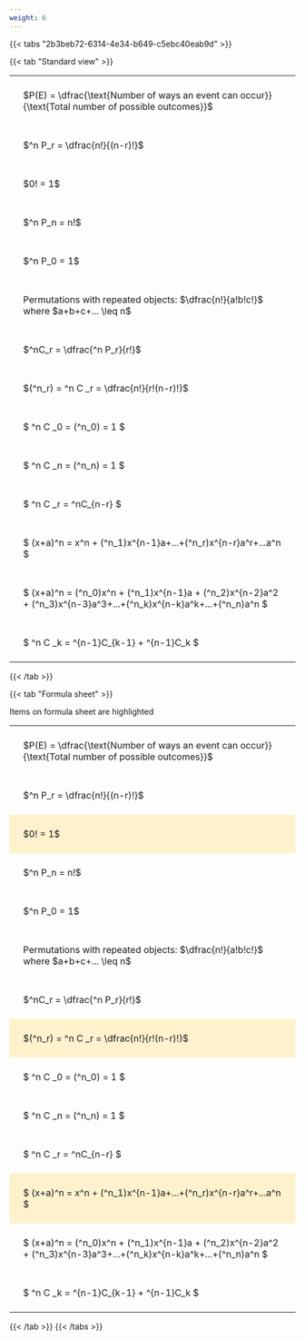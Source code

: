 ```yaml
---
weight: 6
---
```


{{< tabs "2b3beb72-6314-4e34-b649-c5ebc40eab9d" >}}

{{< tab "Standard view" >}}

<style type="text/css">
#T_39225 th.col_heading {
  text-align: left;
  font-size: 1em;
}
#T_39225 td {
  text-align: left;
  font-size: 1em;
  padding: 1.5em;
}
</style>
<table id="T_39225">
  <thead>
  </thead>
  <tbody>
    <tr>
      <td id="T_39225_row0_col0" class="data row0 col0" >$P(E) = \dfrac{\text{Number of ways an event can occur}}{\text{Total number of possible outcomes}}$</td>
    </tr>
    <tr>
      <td id="T_39225_row1_col0" class="data row1 col0" >$^n P_r = \dfrac{n!}{(n-r)!}$</td>
    </tr>
    <tr>
      <td id="T_39225_row2_col0" class="data row2 col0" >$0! = 1$</td>
    </tr>
    <tr>
      <td id="T_39225_row3_col0" class="data row3 col0" >$^n P_n = n!$</td>
    </tr>
    <tr>
      <td id="T_39225_row4_col0" class="data row4 col0" >$^n P_0 = 1$</td>
    </tr>
    <tr>
      <td id="T_39225_row5_col0" class="data row5 col0" >Permutations with repeated objects: $\dfrac{n!}{a!b!c!}$ where $a+b+c+... \leq n$</td>
    </tr>
    <tr>
      <td id="T_39225_row6_col0" class="data row6 col0" >$^nC_r = \dfrac{^n P_r}{r!}$</td>
    </tr>
    <tr>
      <td id="T_39225_row7_col0" class="data row7 col0" >$(^n_r) = ^n C _r = \dfrac{n!}{r!(n-r)!}$</td>
    </tr>
    <tr>
      <td id="T_39225_row8_col0" class="data row8 col0" >$ ^n C _0 = (^n_0) = 1 $</td>
    </tr>
    <tr>
      <td id="T_39225_row9_col0" class="data row9 col0" >$ ^n C _n = (^n_n) = 1 $</td>
    </tr>
    <tr>
      <td id="T_39225_row10_col0" class="data row10 col0" >$ ^n C _r = ^nC_{n-r} $</td>
    </tr>
    <tr>
      <td id="T_39225_row11_col0" class="data row11 col0" >$ (x+a)^n = x^n + (^n_1)x^{n-1}a+...+(^n_r)x^{n-r}a^r+...a^n    $</td>
    </tr>
    <tr>
      <td id="T_39225_row12_col0" class="data row12 col0" >$ (x+a)^n = (^n_0)x^n + (^n_1)x^{n-1}a + (^n_2)x^{n-2}a^2 + (^n_3)x^{n-3}a^3+...+(^n_k)x^{n-k}a^k+...+(^n_n)a^n $</td>
    </tr>
    <tr>
      <td id="T_39225_row13_col0" class="data row13 col0" >$ ^n C _k = ^{n-1}C_{k-1} + ^{n-1}C_k $</td>
    </tr>
  </tbody>
</table>
{{< /tab >}}

{{< tab "Formula sheet" >}}

Items on formula sheet are highlighted 
<br>
<style type="text/css">
#T_1b3b3 th.col_heading {
  text-align: left;
  font-size: 1em;
}
#T_1b3b3 td {
  text-align: left;
  font-size: 1em;
  padding: 1.5em;
}
#T_1b3b3_row0_col0, #T_1b3b3_row1_col0, #T_1b3b3_row3_col0, #T_1b3b3_row4_col0, #T_1b3b3_row5_col0, #T_1b3b3_row6_col0, #T_1b3b3_row8_col0, #T_1b3b3_row9_col0, #T_1b3b3_row10_col0, #T_1b3b3_row12_col0, #T_1b3b3_row13_col0 {
  background-color: rgba(0,0,0,0);
}
#T_1b3b3_row2_col0, #T_1b3b3_row7_col0, #T_1b3b3_row11_col0 {
  background-color: rgba(255,194,10, 0.2);
}
</style>
<table id="T_1b3b3">
  <thead>
  </thead>
  <tbody>
    <tr>
      <td id="T_1b3b3_row0_col0" class="data row0 col0" >$P(E) = \dfrac{\text{Number of ways an event can occur}}{\text{Total number of possible outcomes}}$</td>
    </tr>
    <tr>
      <td id="T_1b3b3_row1_col0" class="data row1 col0" >$^n P_r = \dfrac{n!}{(n-r)!}$</td>
    </tr>
    <tr>
      <td id="T_1b3b3_row2_col0" class="data row2 col0" >$0! = 1$</td>
    </tr>
    <tr>
      <td id="T_1b3b3_row3_col0" class="data row3 col0" >$^n P_n = n!$</td>
    </tr>
    <tr>
      <td id="T_1b3b3_row4_col0" class="data row4 col0" >$^n P_0 = 1$</td>
    </tr>
    <tr>
      <td id="T_1b3b3_row5_col0" class="data row5 col0" >Permutations with repeated objects: $\dfrac{n!}{a!b!c!}$ where $a+b+c+... \leq n$</td>
    </tr>
    <tr>
      <td id="T_1b3b3_row6_col0" class="data row6 col0" >$^nC_r = \dfrac{^n P_r}{r!}$</td>
    </tr>
    <tr>
      <td id="T_1b3b3_row7_col0" class="data row7 col0" >$(^n_r) = ^n C _r = \dfrac{n!}{r!(n-r)!}$</td>
    </tr>
    <tr>
      <td id="T_1b3b3_row8_col0" class="data row8 col0" >$ ^n C _0 = (^n_0) = 1 $</td>
    </tr>
    <tr>
      <td id="T_1b3b3_row9_col0" class="data row9 col0" >$ ^n C _n = (^n_n) = 1 $</td>
    </tr>
    <tr>
      <td id="T_1b3b3_row10_col0" class="data row10 col0" >$ ^n C _r = ^nC_{n-r} $</td>
    </tr>
    <tr>
      <td id="T_1b3b3_row11_col0" class="data row11 col0" >$ (x+a)^n = x^n + (^n_1)x^{n-1}a+...+(^n_r)x^{n-r}a^r+...a^n    $</td>
    </tr>
    <tr>
      <td id="T_1b3b3_row12_col0" class="data row12 col0" >$ (x+a)^n = (^n_0)x^n + (^n_1)x^{n-1}a + (^n_2)x^{n-2}a^2 + (^n_3)x^{n-3}a^3+...+(^n_k)x^{n-k}a^k+...+(^n_n)a^n $</td>
    </tr>
    <tr>
      <td id="T_1b3b3_row13_col0" class="data row13 col0" >$ ^n C _k = ^{n-1}C_{k-1} + ^{n-1}C_k $</td>
    </tr>
  </tbody>
</table>
{{< /tab >}}
{{< /tabs >}}